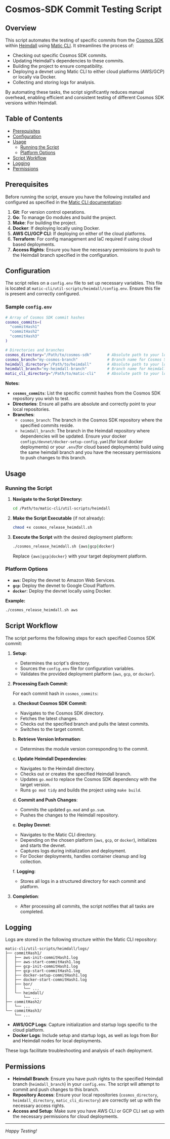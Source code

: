 # Cosmos-SDK Commit Testing Script

## Overview

This script automates the testing of specific commits from the [Cosmos SDK](https://github.com/maticnetwork/cosmos-sdk) within [Heimdall](https://github.com/maticnetwork/heimdall) using [Matic CLI](https://github.com/maticnetwork/matic-cli). It streamlines the process of:

- Checking out specific Cosmos SDK commits.
- Updating Heimdall's dependencies to these commits.
- Building the project to ensure compatibility.
- Deploying a devnet using Matic CLI to either cloud platforms (AWS/GCP) or locally via Docker.
- Collecting and storing logs for analysis.

By automating these tasks, the script significantly reduces manual overhead, enabling efficient and consistent testing of different Cosmos SDK versions within Heimdall.

## Table of Contents

- [Prerequisites](#prerequisites)
- [Configuration](#configuration)
- [Usage](#usage)
  - [Running the Script](#running-the-script)
  - [Platform Options](#platform-options)
- [Script Workflow](#script-workflow)
- [Logging](#logging)
- [Permissions](#permissions)

## Prerequisites

Before running the script, ensure you have the following installed and configured as specified in the [Matic CLI documentation](https://www.github.com/shibaone/matic-cli):

1. **Git**: For version control operations.
2. **Go**: To manage Go modules and build the project.
3. **Make**: For building the project.
4. **Docker**: If deploying locally using Docker.
5. **AWS CLI/GCP CLI**: If deploying on either of the cloud platforms.
6. **Terraform**: For config management and IaC required if using cloud based deployments.
7. **Access Rights**: Ensure you have the necessary permissions to push to the Heimdall branch specified in the configuration.

## Configuration

The script relies on a `config.env` file to set up necessary variables. This file is located at `matic-cli/util-scripts/heimdall/config.env`. Ensure this file is present and correctly configured.

### Sample `config.env`

```bash
# Array of Cosmos SDK commit hashes
cosmos_commits=(
  "commitHash1"
  "commitHash2"
  "commitHash3"
)

# Directories and branches
cosmos_directory="/Path/to/cosmos-sdk"       # Absolute path to your local Cosmos SDK directory
cosmos_branch="my-cosmos-branch"             # Branch name for Cosmos SDK commits
heimdall_directory="/Path/to/heimdall"       # Absolute path to your local Heimdall directory
heimdall_branch="my-heimdall-branch"         # Branch name for Heimdall (ensure you have push rights)
matic_cli_directory="/Path/to/matic-cli"     # Absolute path to your local Matic CLI directory
```

**Notes:**

- **`cosmos_commits`**: List the specific commit hashes from the Cosmos SDK repository you wish to test.
- **Directories**: Ensure all paths are absolute and correctly point to your local repositories.
- **Branches**:
  - `cosmos_branch`: The branch in the Cosmos SDK repository where the specified commits reside.
  - `heimdall_branch`: The branch in the Heimdall repository where dependencies will be updated. Ensure your docker `configs/devnet/docker-setup-config.yaml`(for local docker deployments) or your `.env`(for cloud based deployments) build using the same heimdall branch and you have the necessary permissions to push changes to this branch.

## Usage

### Running the Script

1. **Navigate to the Script Directory:**

   ```bash
   cd /Path/to/matic-cli/util-scripts/heimdall
   ```

2. **Make the Script Executable** (if not already):

   ```bash
   chmod +x cosmos_release_heimdall.sh
   ```

3. **Execute the Script** with the desired deployment platform:

   ```bash
   ./cosmos_release_heimdall.sh {aws|gcp|docker}
   ```

   Replace `{aws|gcp|docker}` with your target deployment platform.

### Platform Options

- **`aws`**: Deploy the devnet to Amazon Web Services.
- **`gcp`**: Deploy the devnet to Google Cloud Platform.
- **`docker`**: Deploy the devnet locally using Docker.

**Example:**

```bash
./cosmos_release_heimdall.sh aws
```

## Script Workflow

The script performs the following steps for each specified Cosmos SDK commit:

1. **Setup**:

   - Determines the script's directory.
   - Sources the `config.env` file for configuration variables.
   - Validates the provided deployment platform (`aws`, `gcp`, or `docker`).

2. **Processing Each Commit**:

   For each commit hash in `cosmos_commits`:

   a. **Checkout Cosmos SDK Commit**:

   - Navigates to the Cosmos SDK directory.
   - Fetches the latest changes.
   - Checks out the specified branch and pulls the latest commits.
   - Switches to the target commit.

   b. **Retrieve Version Information**:

   - Determines the module version corresponding to the commit.

   c. **Update Heimdall Dependencies**:

   - Navigates to the Heimdall directory.
   - Checks out or creates the specified Heimdall branch.
   - Updates `go.mod` to replace the Cosmos SDK dependency with the target version.
   - Runs `go mod tidy` and builds the project using `make build`.

   d. **Commit and Push Changes**:

   - Commits the updated `go.mod` and `go.sum`.
   - Pushes the changes to the Heimdall repository.

   e. **Deploy Devnet**:

   - Navigates to the Matic CLI directory.
   - Depending on the chosen platform (`aws`, `gcp`, or `docker`), initializes and starts the devnet.
   - Captures logs during initialization and deployment.
   - For Docker deployments, handles container cleanup and log collection.

   f. **Logging**:

   - Stores all logs in a structured directory for each commit and platform.

3. **Completion**:
   - After processing all commits, the script notifies that all tasks are completed.

## Logging

Logs are stored in the following structure within the Matic CLI repository:

```
matic-cli/util-scripts/heimdall/logs/
├── commitHash1/
│   ├── aws-init-commitHash1.log
│   ├── aws-start-commitHash1.log
│   ├── gcp-init-commitHash1.log
│   ├── gcp-start-commitHash1.log
│   ├── docker-setup-commitHash1.log
│   ├── docker-start-commitHash1.log
│   ├── bor/
│   │   └── ...
│   └── heimdall/
│       └── ...
├── commitHash2/
│   └── ...
└── commitHash3/
    └── ...
```

- **AWS/GCP Logs**: Capture initialization and startup logs specific to the cloud platform.
- **Docker Logs**: Include setup and startup logs, as well as logs from Bor and Heimdall nodes for local deployments.

These logs facilitate troubleshooting and analysis of each deployment.

## Permissions

- **Heimdall Branch**: Ensure you have push rights to the specified Heimdall branch (`heimdall_branch`) in your `config.env`. The script will attempt to commit and push changes to this branch.
- **Repository Access**: Ensure your local repositories (`cosmos_directory`, `heimdall_directory`, `matic_cli_directory`) are correctly set up with the necessary access rights.
- **Access and Setup**: Make sure you have AWS CLI or GCP CLI set up with the necessary permissions for cloud deployments.

---

_Happy Testing!_
